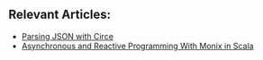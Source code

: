 ## Relevant Articles:

- [Parsing JSON with Circe](https://www.baeldung.com/scala/circe-json)
- [Asynchronous and Reactive Programming With Monix in Scala](https://www.baeldung.com/scala/monix)
